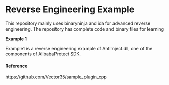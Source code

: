 # Reverse Engineering Example
This repository mainly uses binaryninja and ida for advanced reverse engineering. The repository has complete code and binary files for learning



**Example 1**

Example1 is a reverse engineering example of AntiInject.dll, one of the components of AlibabaProtect SDK.



#### Reference

https://github.com/Vector35/sample_plugin_cpp